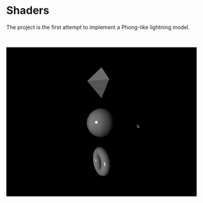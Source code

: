 <h1>Shaders</h1>
<p>The project is the first attempt to implement a Phong-like lightning model.</p>

<br>
<p align="center">
  <img src="https://github.com/bodziowagh/shaders/blob/master/demo.gif?raw=true">  
</p>
